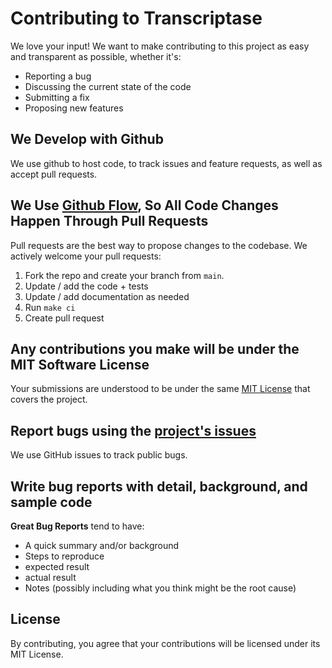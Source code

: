 # Contributing to Transcriptase
We love your input! We want to make contributing to this project as easy and transparent as possible, whether it's:

- Reporting a bug
- Discussing the current state of the code
- Submitting a fix
- Proposing new features

## We Develop with Github
We use github to host code, to track issues and feature requests, as well as accept pull requests.

## We Use [Github Flow](https://docs.github.com/en/get-started/quickstart/github-flow), So All Code Changes Happen Through Pull Requests
Pull requests are the best way to propose changes to the codebase. We actively welcome your pull requests:

1. Fork the repo and create your branch from `main`.
2. Update / add the code + tests
3. Update / add documentation as needed
4. Run `make ci`
5. Create pull request

## Any contributions you make will be under the MIT Software License
Your submissions are understood to be under the same [MIT License](http://choosealicense.com/licenses/mit/) that covers the project.

## Report bugs using the [project's issues](https://github.com/code-gorilla-au/goety/issues)
We use GitHub issues to track public bugs.

## Write bug reports with detail, background, and sample code

**Great Bug Reports** tend to have:

- A quick summary and/or background
- Steps to reproduce
- expected result
- actual result
- Notes (possibly including what you think might be the root cause)

## License
By contributing, you agree that your contributions will be licensed under its MIT License.
